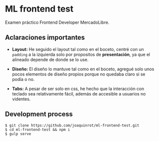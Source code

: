 # ML frontend test

Examen práctico Frontend Developer MercadoLibre.

## Aclaraciones importantes

- **Layout:** He seguido el layout tal como en el boceto, centré con un `padding` a la
izquierda solo por propositos de **presentación**, ya que el alineado depende de donde se lo use.

- **Diseño:** El diseño lo mantuve tal como en el boceto, agregué solo unos pocos elementos
de diseño propios porque no quedaba claro si se podía o no.

- **Tabs:** A pesar de ser solo en css, he hecho que la interacción con teclado sea relativamente fácil, además de accesible a usuarios no videntes.

## Development process

```
$ git clone https://github.com/joaquinrot/ml-frontend-test.git
$ cd ml-frontend-test && npm i
$ gulp serve
```



